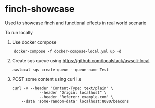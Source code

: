 # finch-showcase
Used to showcase finch and functional effects in real world scenario

To run locally

1. Use docker compose
```
    docker-compose -f docker-compose-local.yml up -d
```    

2. Create sqs queue using https://github.com/localstack/awscli-local
    ```
    awslocal sqs create-queue --queue-name Test
    ```

3. POST some content using curl i.e
    ```
    curl -v --header "Content-Type: text/plain" \
                --header "Origin: localhost" \
                --header "Referer: example.com" \
        --data 'some-random-data' localhost:8080/beacons
    ```    


